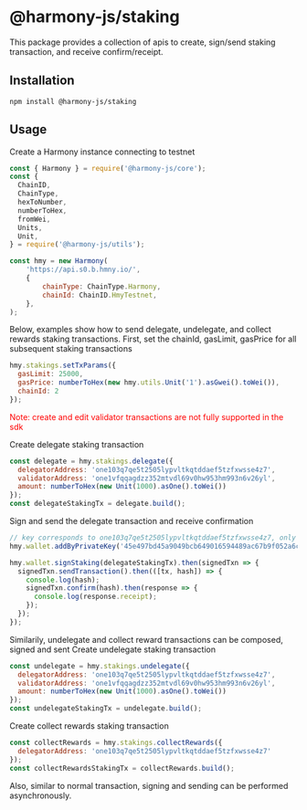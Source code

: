 # @harmony-js/staking

This package provides a collection of apis to create, sign/send staking transaction, and receive confirm/receipt.

## Installation

```
npm install @harmony-js/staking
```

## Usage

Create a Harmony instance connecting to testnet

```javascript
const { Harmony } = require('@harmony-js/core');
const {
  ChainID,
  ChainType,
  hexToNumber,
  numberToHex,
  fromWei,
  Units,
  Unit,
} = require('@harmony-js/utils');

const hmy = new Harmony(
    'https://api.s0.b.hmny.io/',
    {
        chainType: ChainType.Harmony,
        chainId: ChainID.HmyTestnet,
    },
);
```
Below, examples show how to send delegate, undelegate, and collect rewards staking transactions. First, set the chainId, gasLimit, gasPrice for all subsequent staking transactions
```javascript
hmy.stakings.setTxParams({
  gasLimit: 25000,
  gasPrice: numberToHex(new hmy.utils.Unit('1').asGwei().toWei()),
  chainId: 2
});
```
<span style="color:red">Note: create and edit validator transactions are not fully supported in the sdk</span>

Create delegate staking transaction
```javascript
const delegate = hmy.stakings.delegate({
  delegatorAddress: 'one103q7qe5t2505lypvltkqtddaef5tzfxwsse4z7',
  validatorAddress: 'one1vfqqagdzz352mtvdl69v0hw953hm993n6v26yl',
  amount: numberToHex(new Unit(1000).asOne().toWei())
});
const delegateStakingTx = delegate.build();
```

Sign and send the delegate transaction and receive confirmation
```javascript
// key corresponds to one103q7qe5t2505lypvltkqtddaef5tzfxwsse4z7, only has testnet balance
hmy.wallet.addByPrivateKey('45e497bd45a9049bcb649016594489ac67b9f052a6cdf5cb74ee2427a60bf25e');

hmy.wallet.signStaking(delegateStakingTx).then(signedTxn => {
  signedTxn.sendTransaction().then(([tx, hash]) => {
    console.log(hash);
    signedTxn.confirm(hash).then(response => {
      console.log(response.receipt);
    });
  });
});
```

Similarily, undelegate and collect reward transactions can be composed, signed and sent
Create undelegate staking transaction
```javascript
const undelegate = hmy.stakings.undelegate({
  delegatorAddress: 'one103q7qe5t2505lypvltkqtddaef5tzfxwsse4z7',
  validatorAddress: 'one1vfqqagdzz352mtvdl69v0hw953hm993n6v26yl',
  amount: numberToHex(new Unit(1000).asOne().toWei())
});
const undelegateStakingTx = undelegate.build();
```

Create collect rewards staking transaction
```javascript
const collectRewards = hmy.stakings.collectRewards({
  delegatorAddress: 'one103q7qe5t2505lypvltkqtddaef5tzfxwsse4z7'
});
const collectRewardsStakingTx = collectRewards.build();
```

Also, similar to normal transaction, signing and sending can be performed asynchronously.